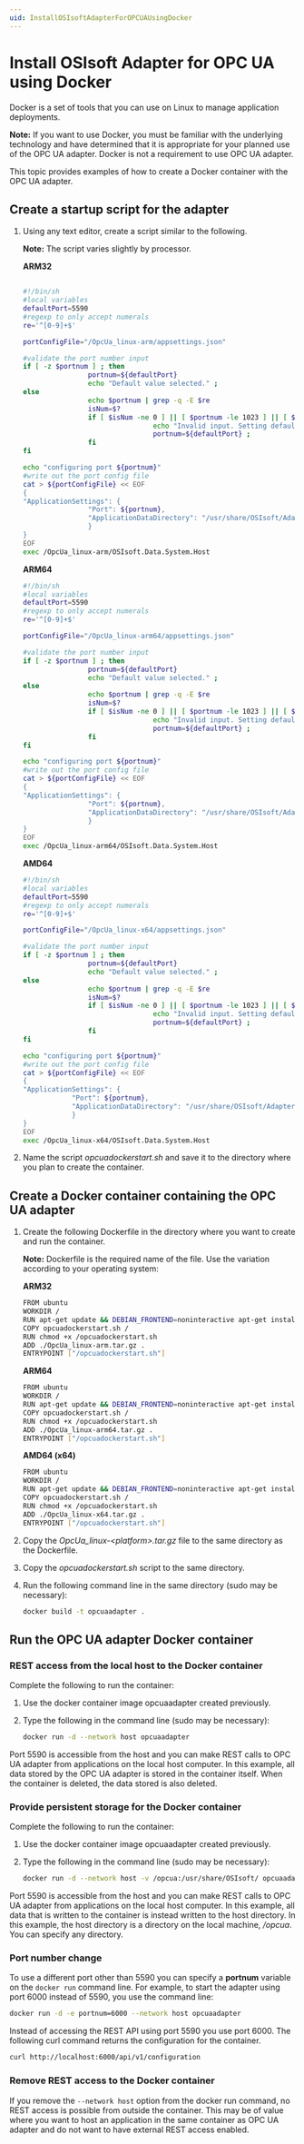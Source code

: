 ```yaml
---
uid: InstallOSIsoftAdapterForOPCUAUsingDocker
---
```


# Install OSIsoft Adapter for OPC UA using Docker

Docker is a set of tools that you can use on Linux to manage application deployments.

**Note:** If you want to use Docker, you must be familiar with the underlying technology and have determined that it is appropriate for your planned use of the OPC UA adapter. Docker is not a requirement to use OPC UA adapter.

This topic provides examples of how to create a Docker container with the OPC UA adapter.

## Create a startup script for the adapter

1. Using any text editor, create a script similar to the following.

	**Note:** The script varies slightly by processor.

	**ARM32**

	```bash
		
	#!/bin/sh
	#local variables
	defaultPort=5590
	#regexp to only accept numerals
	re='^[0-9]+$'

	portConfigFile="/OpcUa_linux-arm/appsettings.json"

	#validate the port number input
	if [ -z $portnum ] ; then
					portnum=${defaultPort}
					echo "Default value selected." ;
	else
					echo $portnum | grep -q -E $re
					isNum=$?
					if [ $isNum -ne 0 ] || [ $portnum -le 1023 ] || [ $portnum -gt 49151 ] ; then
									echo "Invalid input. Setting default value ${defaultPort} instead..."
									portnum=${defaultPort} ;
					fi
	fi

	echo "configuring port ${portnum}"
	#write out the port config file
	cat > ${portConfigFile} << EOF
	{
	"ApplicationSettings": {
					"Port": ${portnum},
					"ApplicationDataDirectory": "/usr/share/OSIsoft/Adapters/OpcUa/OpcUa"
					}
	}
	EOF
	exec /OpcUa_linux-arm/OSIsoft.Data.System.Host
	```
	

	**ARM64**

	```bash
	#!/bin/sh
	#local variables
	defaultPort=5590
	#regexp to only accept numerals
	re='^[0-9]+$'

	portConfigFile="/OpcUa_linux-arm64/appsettings.json"

	#validate the port number input
	if [ -z $portnum ] ; then
					portnum=${defaultPort}
					echo "Default value selected." ;
	else
					echo $portnum | grep -q -E $re
					isNum=$?
					if [ $isNum -ne 0 ] || [ $portnum -le 1023 ] || [ $portnum -gt 49151 ] ; then
									echo "Invalid input. Setting default value ${defaultPort} instead..."
									portnum=${defaultPort} ;
					fi
	fi

	echo "configuring port ${portnum}"
	#write out the port config file
	cat > ${portConfigFile} << EOF
	{
	"ApplicationSettings": {
					"Port": ${portnum},
					"ApplicationDataDirectory": "/usr/share/OSIsoft/Adapters/OpcUa/OpcUa"
					}
	}
	EOF
	exec /OpcUa_linux-arm64/OSIsoft.Data.System.Host
	```

	**AMD64**

	```bash
	#!/bin/sh
	#local variables
	defaultPort=5590
	#regexp to only accept numerals
	re='^[0-9]+$'

	portConfigFile="/OpcUa_linux-x64/appsettings.json"

	#validate the port number input
	if [ -z $portnum ] ; then
					portnum=${defaultPort}
					echo "Default value selected." ;
	else
					echo $portnum | grep -q -E $re
					isNum=$?
					if [ $isNum -ne 0 ] || [ $portnum -le 1023 ] || [ $portnum -gt 49151 ] ; then
									echo "Invalid input. Setting default value ${defaultPort} instead..."
									portnum=${defaultPort} ;
					fi
	fi

	echo "configuring port ${portnum}"
	#write out the port config file
	cat > ${portConfigFile} << EOF
	{
	"ApplicationSettings": {
				"Port": ${portnum},
				"ApplicationDataDirectory": "/usr/share/OSIsoft/Adapters/OpcUa/OpcUa"
				}
	}
	EOF
	exec /OpcUa_linux-x64/OSIsoft.Data.System.Host
	```
	
2. Name the script *opcuadockerstart.sh* and save it to the directory where you plan to create the container.

## Create a Docker container containing the OPC UA adapter

1. Create the following Dockerfile in the directory where you want to create and run the container.

	**Note:** Dockerfile is the required name of the file. Use the variation according to your operating system:

	**ARM32**

	```bash
	FROM ubuntu
	WORKDIR /
	RUN apt-get update && DEBIAN_FRONTEND=noninteractive apt-get install -y --no-install-recommends libicu60 libssl1.0.0
	COPY opcuadockerstart.sh /
	RUN chmod +x /opcuadockerstart.sh
	ADD ./OpcUa_linux-arm.tar.gz .
	ENTRYPOINT ["/opcuadockerstart.sh"]
	```

	**ARM64**

	```bash
	FROM ubuntu
	WORKDIR /
	RUN apt-get update && DEBIAN_FRONTEND=noninteractive apt-get install -y --no-install-recommends libicu60 libssl1.0.0
	COPY opcuadockerstart.sh /
	RUN chmod +x /opcuadockerstart.sh
	ADD ./OpcUa_linux-arm64.tar.gz .
	ENTRYPOINT ["/opcuadockerstart.sh"]
	```

	**AMD64 (x64)**

	```bash
	FROM ubuntu
	WORKDIR /
	RUN apt-get update && DEBIAN_FRONTEND=noninteractive apt-get install -y --no-install-recommends libicu60 libssl1.0.0
	COPY opcuadockerstart.sh /
	RUN chmod +x /opcuadockerstart.sh
	ADD ./OpcUa_linux-x64.tar.gz .
	ENTRYPOINT ["/opcuadockerstart.sh"]
	```

2. Copy the *OpcUa_linux-\<platform>.tar.gz* file to the same directory as the Dockerfile.
3. Copy the *opcuadockerstart.sh* script to the same directory.
4. Run the following command line in the same directory (sudo may be necessary):

	```bash
	docker build -t opcuaadapter .
	```

## Run the OPC UA adapter Docker container

### REST access from the local host to the Docker container

Complete the following to run the container:

1. Use the docker container image opcuaadapter created previously.
2. Type the following in the command line (sudo may be necessary):

	```bash
	docker run -d --network host opcuaadapter
	```

Port 5590 is accessible from the host and you can make REST calls to OPC UA adapter from applications on the local host computer. In this example, all data stored by the OPC UA adapter is stored in the container itself. When the container is deleted, the data stored is also deleted.

### Provide persistent storage for the Docker container

Complete the following to run the container:

1. Use the docker container image opcuaadapter created previously.
2. Type the following in the command line (sudo may be necessary):

	```bash
	docker run -d --network host -v /opcua:/usr/share/OSIsoft/ opcuaadapter
	```

Port 5590 is accessible from the host and you can make REST calls to OPC UA adapter from applications on the local host computer. In this example, all data that is written to the container is instead written to the host directory. In this example, the host directory is a directory on the local machine, */opcua*. You can specify any directory.

### Port number change

To use a different port other than 5590 you can specify a **portnum** variable on the `docker run` command line. For example, to start the adapter using port 6000 instead of 5590, you use the command line:

```bash
docker run -d -e portnum=6000 --network host opcuaadapter
```

Instead of accessing the REST API using port 5590 you use port 6000. The following curl command returns the configuration for the container.

```bash
curl http://localhost:6000/api/v1/configuration
```

### Remove REST access to the Docker container

If you remove the `--network host` option from the docker run command, no REST access is possible from outside the container. This may be of value where you want to host an application in the same container as OPC UA adapter and do not want to have external REST access enabled.

